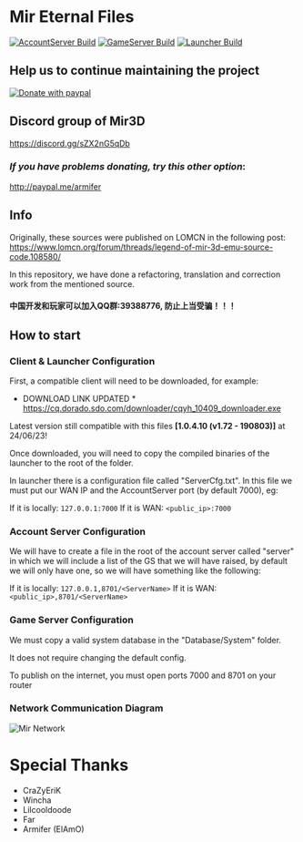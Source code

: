# Mir Eternal Files


[![AccountServer Build](https://github.com/Suprcode/mir-eternal/actions/workflows/accountserver-build.yml/badge.svg?branch=main)](https://github.com/Suprcode/mir-eternal/actions/workflows/accountserver-build.yml)
[![GameServer Build](https://github.com/Suprcode/mir-eternal/actions/workflows/gameserver-build.yml/badge.svg)](https://github.com/Suprcode/mir-eternal/actions/workflows/gameserver-build.yml)
[![Launcher Build](https://github.com/Suprcode/mir-eternal/actions/workflows/launcher-build.yml/badge.svg)](https://github.com/Suprcode/mir-eternal/actions/workflows/launcher-build.yml)

## Help us to continue maintaining the project
[![Donate with paypal](docs/paypal-donate-button.png)](https://www.paypal.com/donate/?hosted_button_id=SYTUMJ7742MRC)

## Discord group of Mir3D ##

https://discord.gg/sZX2nG5qDb

### *If you have problems donating, try this other option*:
http://paypal.me/armifer

## Info

Originally, these sources were published on LOMCN in the following post:
https://www.lomcn.org/forum/threads/legend-of-mir-3d-emu-source-code.108580/

In this repository, we have done a refactoring, translation and correction work from the mentioned source.

#### 中国开发和玩家可以加入QQ群:39388776, 防止上当受骗！！！

## How to start

### Client & Launcher Configuration

First, a compatible client will need to be downloaded, for example:
* DOWNLOAD LINK UPDATED *
https://cq.dorado.sdo.com/downloader/cqyh_10409_downloader.exe

Latest version still compatible with this files **[1.0.4.10 (v1.72 - 190803)]** at 24/06/23!

Once downloaded, you will need to copy the compiled binaries of the launcher to the root of the folder.

In launcher there is a configuration file called "ServerCfg.txt". In this file we must put our WAN IP and the AccountServer port (by default 7000), eg:

If it is locally: `127.0.0.1:7000`
If it is WAN: `<public_ip>:7000`

### Account Server Configuration

We will have to create a file in the root of the account server called "server" in which we will include a list of the GS that we will have raised, by default we will only have one, so we will have something like the following:

If it is locally: `127.0.0.1,8701/<ServerName>`
If it is WAN: `<public_ip>,8701/<ServerName>`

### Game Server Configuration

We must copy a valid system database in the "Database/System" folder.

It does not require changing the default config.

To publish on the internet, you must open ports 7000 and 8701 on your router

### Network Communication Diagram

![Mir Network](docs/mir-network.png)

# Special Thanks

- CraZyEriK
- Wincha
- Lilcooldoode
- Far
- Armifer (ElAmO)
